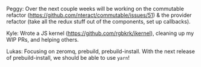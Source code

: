 Peggy: Over the next couple weeks will be working on the commutable refactor (https://github.com/nteract/commutable/issues/51) & the provider refactor (take all the redux stuff out of the components, set up callbacks).

Kyle: Wrote a JS kernel (https://github.com/rgbkrk/ikernel), cleaning up my WIP PRs, and helping others.

Lukas: Focusing on zeromq, prebuild, prebuild-install. With the next release of prebuild-install, we should be able to use `yarn`!

